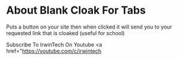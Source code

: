 # About Blank Cloak For Tabs
Puts a button on your site then when clicked it will send you to your requested link that is cloaked (useful for school)

Subscribe To IrwinTech On Youtube <a href="https://youtube.com/c/irwintech </a>
